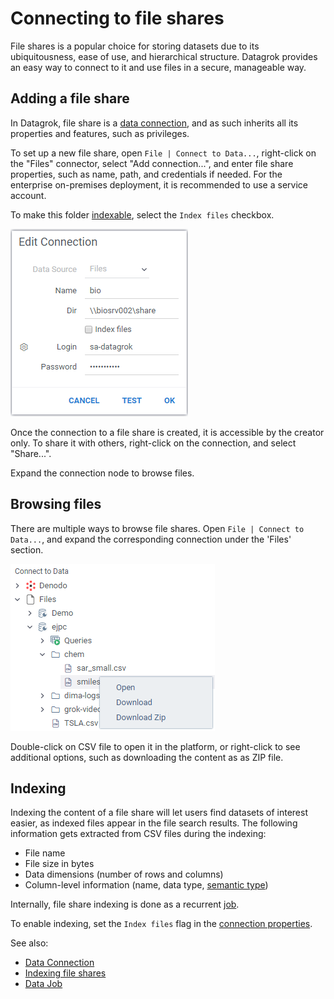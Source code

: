 <!-- TITLE: Connecting to file shares -->
<!-- SUBTITLE: -->

# Connecting to file shares

File shares is a popular choice for storing datasets due to its 
ubiquitousness, ease of use, and hierarchical structure. Datagrok 
provides an easy way to connect to it and use files in a secure,
manageable way.

## Adding a file share

In Datagrok, file share is a [data connection](../../entities/data-connection.md), 
and as such inherits all its properties and features, such as privileges.

To set up a new file share, open `File | Connect to Data...`, right-click on the
"Files" connector, select "Add connection...", and enter file share properties,
such as name, path, and credentials if needed. For the enterprise on-premises
deployment, it is recommended to use a service account.

To make this folder [indexable](#indexing), select the `Index files` checkbox.

![](connect-to-file-shares-add-new.png)
 
Once the connection to a file share is created, it is accessible by the creator only. 
To share it with others, right-click on the connection, and select "Share...". 

Expand the connection node to browse files.

## Browsing files

There are multiple ways to browse file shares. Open `File | Connect to Data...`,
and expand the corresponding connection under the 'Files' section.
 
![](connect-to-file-shares-tree.PNG)

Double-click on CSV file to open it in the platform, or right-click to see
additional options, such as downloading the content as as ZIP file. 

## Indexing

Indexing the content of a file share will let users find datasets of interest easier, as indexed files
appear in the file search results. The following information gets extracted from CSV files 
during the indexing:
* File name
* File size in bytes
* Data dimensions (number of rows and columns)
* Column-level information (name, data type, [semantic type](../../concepts/semantic-types.md))

Internally, file share indexing is done as a recurrent [job](../entities/data-job.md). 

To enable indexing, set the `Index files` flag in the 
[connection properties](#adding-a-file-share). 

See also:
* [Data Connection](../entities/data-connection.md)
* [Indexing file shares](../files-indexer.md)
* [Data Job](../entities/data-job.md)